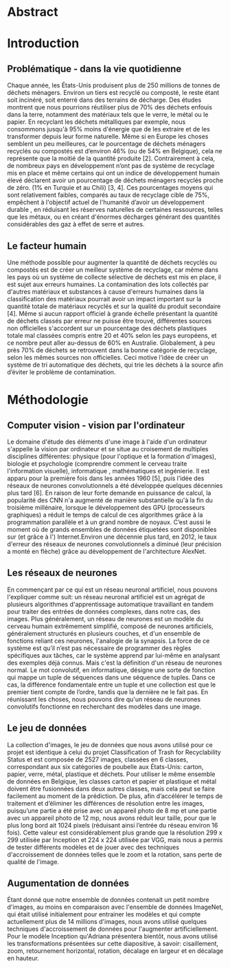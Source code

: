 # Abstract

# Introduction
## Problématique - dans la vie quotidienne
Chaque année, les États-Unis produisent plus de 250 millions de tonnes de déchets ménagers. Environ un tiers est recyclé ou composté, le reste étant soit incinéré, soit enterré dans des terrains de décharge. Des études montrent que nous pourrions réutiliser plus de 70% des déchets enfouis dans la terre, notamment des matériaux tels que le verre, le métal ou le papier. En recyclant les déchets métalliques par exemple, nous consommons jusqu'à 95% moins d'énergie que de les extraire et de les transformer depuis leur forme naturelle. Même si en Europe les choses semblent un peu meilleures, car le pourcentage de déchets ménagers recyclés ou compostés est d’environ 46% (ou de 54% en Belgique), cela ne représente que la moitié de la quantité produite [2]. Contrairement à cela, de nombreux pays en développement n’ont pas de système de recyclage mis en place et même certains qui ont un indice de développement humain élevé déclarent avoir un pourcentage de déchets ménagers recyclés proche de zéro. (1% en Turquie et au Chili) [3, 4]. Ces pourcentages moyens qui sont relativement faibles, comparés au taux de recyclage cible de 75%, empêchent à l'objectif actuel de l'humanité d’avoir un développement durable , en réduisant les réserves naturelles de certaines ressources, telles que les métaux, ou en créant d'énormes décharges générant des quantités considérables des gaz à effet de serre et autres.
## Le facteur humain
Une méthode possible pour augmenter la quantité de déchets recyclés ou compostés est de créer un meilleur système de recyclage, car même dans les pays où un système de collecte sélective de déchets est mis en place, il est sujet aux erreurs humaines. La contamination des lots collectés par d'autres matériaux et substances à cause d'erreurs humaines dans la classification des matériaux pourrait avoir un impact important sur la quantité totale de matériaux recyclés et sur la qualité du produit secondaire [4]. Même si aucun rapport officiel à grande échelle présentant la quantité de déchets classés par erreur ne puisse être trouvé, différentes sources non officielles s'accordent sur un pourcentage des déchets plastiques totale mal classées compris entre 20 et 40% selon les pays européens, et ce nombre peut aller au-dessus de 60% en Australie. Globalement, à peu près 70% de déchets se retrouvent dans la bonne catégorie de recyclage, selon les mêmes sources non officielles. Ceci motive l’idée de créer un système de tri automatique des déchets, qui trie les déchets à la source afin d’éviter le problème de contamination.
# Méthodologie 
## Computer vision - vision par l'ordinateur
Le domaine d'étude des éléments d'une image à l'aide d'un ordinateur s'appelle la vision par ordinateur et se situe au croisement de multiples disciplines différentes: physique (pour l'optique et la formation d'images), biologie et psychologie (comprendre comment le cerveau traite l'information visuelle), informatique , mathématiques et ingénierie. Il est apparu pour la première fois dans les années 1960 [5], puis l’idée des réseaux de neurones convolutionnels a été développée quelques décennies plus tard [6]. En raison de leur forte demande en puissance de calcul, la popularité des CNN n'a augmenté de manière substantielle qu'à la fin du troisième millénaire, lorsque le développement des GPU (processeurs graphiques) a réduit le temps de calcul de ces algorithmes grâce à la programmation parallèle et à un grand nombre de noyaux. C’est aussi le moment où de grands ensembles de données étiquetées sont disponibles sur (et grâce à l') Internet.Environ une décennie plus tard, en 2012, le taux d'erreur des réseaux de neurones convolutionnels a diminué (leur précision a monté en flèche) grâce au développement de l'architecture AlexNet.
## Les réseaux de neurones
En commençant par ce qui est un réseau neuronal artificiel, nous pouvons l'expliquer comme suit: un réseau neuronal artificiel est un agrégat de plusieurs algorithmes d'apprentissage automatique travaillant en tandem pour traiter des entrées de données complexes, dans notre cas, des images. Plus généralement, un réseau de neurones est un modèle du cerveau humain extrêmement simplifié, composé de neurones artificiels, généralement structurés en plusieurs couches, et d'un ensemble de fonctions reliant ces neurones, l'analogie de la synapsis. La force de ce système est qu’il n’est pas nécessaire de programmer des règles spécifiques aux tâches, car le système apprend par lui-même en analysant des exemples déjà connus. Mais c'est la définition d'un réseau de neurones normal. Le mot convolutif, en informatique, désigne une sorte de fonction qui mappe un tuple de séquences dans une séquence de tuples. Dans ce cas, la différence fondamentale entre un tuple et une collection est que le premier tient compte de l’ordre, tandis que la dernière ne le fait pas. En réunissant les choses, nous pouvons dire qu'un réseau de neurones convolutifs fonctionne en recherchant des modèles dans une image.
## Le jeu de données
La collection d'images, le jeu de données que nous avons utilisé pour ce projet est identique à celui du projet Classification of Trash for Recyclability Status et est composée de 2527 images, classées en 6 classes, correspondant aux six catégories de poubelle aux États-Unis: carton, papier, verre, métal, plastique et déchets. Pour utiliser le même ensemble de données en Belgique, les classes carton et papier et plastique et métal doivent être fusionnées dans deux autres classes, mais cela peut se faire facilement au moment de la prédiction. De plus, afin d’accélérer le temps de traitement et d’éliminer les différences de résolution entre les images, puisqu’une partie a été prise avec un appareil photo de 8 mp et une partie avec un appareil photo de 12 mp, nous avons réduit leur taille, pour que le plus long  bord ait 1024 pixels (réduisant ainsi l’entrée du réseau environ 16 fois). Cette valeur est considérablement plus grande que la résolution 299 x 299 utilisée par Inception et 224 x 224 utilisée par VGG, mais nous a permis de tester différents modèles et de jouer avec des techniques d'accroissement de données telles que le zoom et la rotation, sans perte de qualité de l'image.
## Augumentation de données
Étant donné que notre ensemble de données contenait un petit nombre d'images, au moins en comparaison avec l'ensemble de données ImageNet, qui était  utilisé initialement pour entrainer les modèles et qui compte actuellement plus de 14 millions d'images, nous avons utilisé quelques techniques d'accroissement de données pour l'augmenter artificiellement. Pour le modèle Inception qu'Adriana présentera bientôt, nous avons utilisé les transformations présentées sur cette diapositive, à savoir: cisaillement, zoom, retournement horizontal, rotation, décalage en largeur et en décalage en hauteur.


